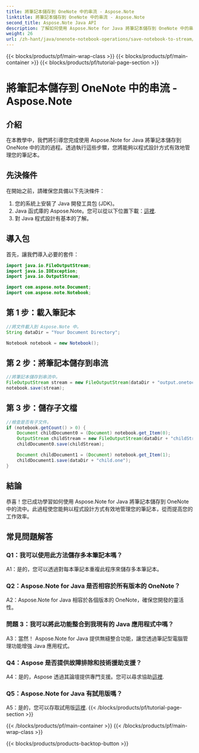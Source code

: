 ```yaml
---
title: 將筆記本儲存到 OneNote 中的串流 - Aspose.Note
linktitle: 將筆記本儲存到 OneNote 中的串流 - Aspose.Note
second_title: Aspose.Note Java API
description: 了解如何使用 Aspose.Note for Java 將筆記本儲存到 OneNote 中的串流。透過高效率的筆記本管理提高工作效率。
weight: 26
url: /zh-hant/java/onenote-notebook-operations/save-notebook-to-stream/
---
```


{{< blocks/products/pf/main-wrap-class >}}
{{< blocks/products/pf/main-container >}}
{{< blocks/products/pf/tutorial-page-section >}}

# 將筆記本儲存到 OneNote 中的串流 - Aspose.Note

## 介紹

在本教學中，我們將引導您完成使用 Aspose.Note for Java 將筆記本儲存到 OneNote 中的流的過程。透過執行這些步驟，您將能夠以程式設計方式有效地管理您的筆記本。

## 先決條件

在開始之前，請確保您具備以下先決條件：

1. 您的系統上安裝了 Java 開發工具包 (JDK)。
2.  Java 函式庫的 Aspose.Note。您可以從以下位置下載：[這裡](https://releases.aspose.com/note/java/).
3. 對 Java 程式設計有基本的了解。

## 導入包

首先，讓我們導入必要的套件：

```java
import java.io.FileOutputStream;
import java.io.IOException;
import java.io.OutputStream;

import com.aspose.note.Document;
import com.aspose.note.Notebook;
```

## 第 1 步：載入筆記本

```java
//將文件載入到 Aspose.Note 中。
String dataDir = "Your Document Directory";

Notebook notebook = new Notebook();
```

## 第 2 步：將筆記本儲存到串流

```java
//將筆記本儲存到串流中。
FileOutputStream stream = new FileOutputStream(dataDir + "output.onetoc2");
notebook.save(stream);
```

## 第 3 步：儲存子文檔

```java
//檢查是否有子文件。
if (notebook.getCount() > 0) {
    Document childDocument0 = (Document) notebook.get_Item(0);
    OutputStream childStream = new FileOutputStream(dataDir + "childStream.one");
    childDocument0.save(childStream);

    Document childDocument1 = (Document) notebook.get_Item(1);
    childDocument1.save(dataDir + "child.one");
}
```

## 結論

恭喜！您已成功學習如何使用 Aspose.Note for Java 將筆記本儲存到 OneNote 中的流中。此過程使您能夠以程式設計方式有效地管理您的筆記本，從而提高您的工作效率。

## 常見問題解答

### Q1：我可以使用此方法儲存多本筆記本嗎？

A1：是的，您可以透過對每本筆記本重複此程序來儲存多本筆記本。

### Q2：Aspose.Note for Java 是否相容於所有版本的 OneNote？

A2：Aspose.Note for Java 相容於各個版本的 OneNote，確保您開發的靈活性。

### 問題 3：我可以將此功能整合到我現有的 Java 應用程式中嗎？

A3：當然！ Aspose.Note for Java 提供無縫整合功能，讓您透過筆記型電腦管理功能增強 Java 應用程式。

### Q4：Aspose 是否提供故障排除和技術援助支援？

 A4：是的，Aspose 透過其論壇提供專門支援。您可以尋求協助[這裡](https://forum.aspose.com/c/note/28).

### Q5：Aspose.Note for Java 有試用版嗎？

A5：是的，您可以存取試用版[這裡](https://releases.aspose.com/).
{{< /blocks/products/pf/tutorial-page-section >}}

{{< /blocks/products/pf/main-container >}}
{{< /blocks/products/pf/main-wrap-class >}}

{{< blocks/products/products-backtop-button >}}
